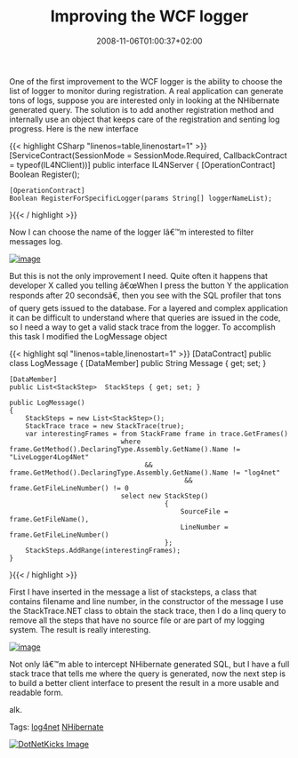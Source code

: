 ﻿---
title: "Improving the WCF logger"
description: ""
date: 2008-11-06T01:00:37+02:00
draft: false
tags: [NET framework,Nhibernate]
categories: [NET framework,Nhibernate]
---
One of the first improvement to the WCF logger is the ability to choose the list of logger to monitor during registration. A real application can generate tons of logs, suppose you are interested only in looking at the NHibernate generated query. The solution is to add another registration method and internally use an object that keeps care of the registration and senting log progress. Here is the new interface

{{< highlight CSharp "linenos=table,linenostart=1" >}}
[ServiceContract(SessionMode = SessionMode.Required, CallbackContract = typeof(IL4NClient))]
public interface IL4NServer
{
    [OperationContract]
    Boolean Register();

    [OperationContract]
    Boolean RegisterForSpecificLogger(params String[] loggerNameList);
}{{< / highlight >}}

<!-- Code inserted with Steve Dunn's Windows Live Writer Code Formatter Plugin.  http://dunnhq.com -->

Now I can choose the name of the logger Iâ€™m interested to filter messages log.

[![image](https://www.codewrecks.com/blog/wp-content/uploads/2008/11/image-thumb2.png "image")](https://www.codewrecks.com/blog/wp-content/uploads/2008/11/image2.png)

But this is not the only improvement I need. Quite often it happens that developer X called you telling â€œWhen I press the button Y the application responds after 20 secondsâ€, then you see with the SQL profiler that tons of query gets issued to the database. For a layered and complex application it can be difficult to understand where that queries are issued in the code, so I need a way to get a valid stack trace from the logger. To accomplish this task I modified the LogMessage object

{{< highlight sql "linenos=table,linenostart=1" >}}
[DataContract]
public class LogMessage
{
    [DataMember]
    public String Message { get; set; }

    [DataMember]
    public List<StackStep>  StackSteps { get; set; }

    public LogMessage()
    {
        StackSteps = new List<StackStep>();
        StackTrace trace = new StackTrace(true);
        var interestingFrames = from StackFrame frame in trace.GetFrames()
                                where frame.GetMethod().DeclaringType.Assembly.GetName().Name != "LiveLogger4Log4Net"
                                      && frame.GetMethod().DeclaringType.Assembly.GetName().Name != "log4net"
                                                && frame.GetFileLineNumber() != 0
                                select new StackStep()
                                           {
                                               SourceFile = frame.GetFileName(),
                                               LineNumber = frame.GetFileLineNumber()
                                           };
        StackSteps.AddRange(interestingFrames);
    }
}{{< / highlight >}}

<!-- Code inserted with Steve Dunn's Windows Live Writer Code Formatter Plugin.  http://dunnhq.com -->

First I have inserted in the message a list of stacksteps, a class that contains filename and line number, in the constructor of the message I use the StackTrace.NET class to obtain the stack trace, then I do a linq query to remove all the steps that have no source file or are part of my logging system. The result is really interesting.

[![image](https://www.codewrecks.com/blog/wp-content/uploads/2008/11/image-thumb3.png "image")](https://www.codewrecks.com/blog/wp-content/uploads/2008/11/image3.png)

Not only Iâ€™m able to intercept NHibernate generated SQL, but I have a full stack trace that tells me where the query is generated, now the next step is to build a better client interface to present the result in a more usable and readable form.

alk.

Tags: [log4net](http://technorati.com/tag/log4net) [NHibernate](http://technorati.com/tag/NHibernate)

<script type="text/javascript">var dzone_url = 'http://www.codewrecks.com/blog/index.php/2008/11/06/improving-the-wcf-logger/';</script><script type="text/javascript">var dzone_title = 'Improving the WCF logger';</script><script type="text/javascript">var dzone_blurb = 'Improving the WCF logger';</script><script type="text/javascript">var dzone_style = '2';</script><script language="javascript" src="http://widgets.dzone.com/widgets/zoneit.js"></script> 

[![DotNetKicks Image](http://www.dotnetkicks.com/Services/Images/KickItImageGenerator.ashx?url=http://www.codewrecks.com/blog/index.php/2008/11/06/improving-the-wcf-logger/&amp;bgcolor=0080C0&amp;fgcolor=FFFFFF&amp;border=000000&amp;cbgcolor=D4E1ED&amp;cfgcolor=000000)](http://www.dotnetkicks.com/kick/?url=http://www.codewrecks.com/blog/index.php/2008/11/06/improving-the-wcf-logger/)

